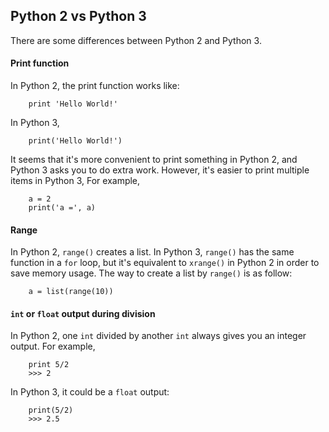 ## Python 2 vs Python 3

There are some differences between Python 2 and Python 3.

#### Print function

In Python 2, the print function works like:
```
	print 'Hello World!'
```
In Python 3,
```
	print('Hello World!')
```
It seems that it's more convenient to print something in Python 2, and Python 3 asks you to do extra work. 
However, it's easier to print multiple items in Python 3, For example,
```
	a = 2
    print('a =', a)
```

#### Range

In Python 2, `range()` creates a list. 
In Python 3, `range()` has the same function in a `for` loop, but it's equivalent to `xrange()` in Python 2 in order to save memory usage.
The way to create a list by `range()` is as follow:
```
	a = list(range(10))
```

#### `int` or `float` output during division

In Python 2, one `int` divided by another `int` always gives you an integer output. For example,
```
	print 5/2
    >>> 2
```
In Python 3, it could be a `float` output:
```
	print(5/2)
    >>> 2.5
```